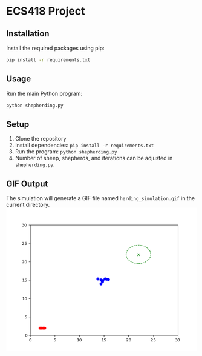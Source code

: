 # ECS418 Project

## Installation

Install the required packages using pip:

```bash
pip install -r requirements.txt
```

## Usage

Run the main Python program:

```bash
python shepherding.py
```

## Setup

1. Clone the repository
3. Install dependencies: `pip install -r requirements.txt`
4. Run the program: `python shepherding.py`
5. Number of sheep, shepherds, and iterations can be adjusted in `shepherding.py`.

## GIF Output
The simulation will generate a GIF file named `herding_simulation.gif` in the current directory.
![Herding Simulation GIF](herding_simulation.gif)